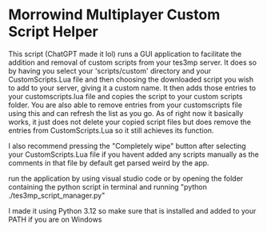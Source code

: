 # Morrowind Multiplayer Custom Script Helper

This script (ChatGPT made it lol) runs a GUI application to facilitate the addition and removal of custom scripts from your tes3mp server. It does so by having you select your 'scripts/custom' directory and your CustomScripts.Lua file and then choosing the downloaded script you wish to add to your server, giving it a custom name. It then adds those entries to your customscripts.lua file and copies the script to your custom scripts folder. You are also able to remove entries from your customscripts file using this and can refresh the list as you go. As of right now it basically works, it just does not delete your copied script files but does remove the entries from CustomScripts.Lua so it still achieves its function.


I also recommend pressing the "Completely wipe" button after selecting your CustomScripts.Lua file if you havent added any scripts manually as the comments in that file by default get parsed weird by the app.


run the application by using visual studio code or by opening the folder containing the python script in terminal and running "python ./tes3mp_script_manager.py"

I made it using Python 3.12 so make sure that is installed and added to your PATH if you are on Windows
